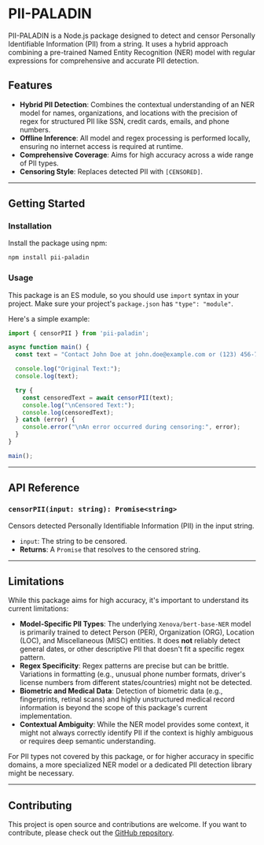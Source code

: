 # PII-PALADIN

PII-PALADIN is a Node.js package designed to detect and censor Personally Identifiable Information (PII) from a string. It uses a hybrid approach combining a pre-trained Named Entity Recognition (NER) model with regular expressions for comprehensive and accurate PII detection.

## Features

-	**Hybrid PII Detection**: Combines the contextual understanding of an NER model for names, organizations, and locations with the precision of regex for structured PII like SSN, credit cards, emails, and phone numbers.
-	**Offline Inference**: All model and regex processing is performed locally, ensuring no internet access is required at runtime.
-	**Comprehensive Coverage**: Aims for high accuracy across a wide range of PII types.
-	**Censoring Style**: Replaces detected PII with `[CENSORED]`.

---

## Getting Started

### Installation

Install the package using npm:

```bash
npm install pii-paladin
```

### Usage

This package is an ES module, so you should use `import` syntax in your project. Make sure your project's `package.json` has `"type": "module"`.

Here's a simple example:

```javascript
import { censorPII } from 'pii-paladin';

async function main() {
  const text = "Contact John Doe at john.doe@example.com or (123) 456-7890. He lives at 123 Main St, Anytown, and his SSN is 987-65-4321.";

  console.log("Original Text:");
  console.log(text);

  try {
    const censoredText = await censorPII(text);
    console.log("\nCensored Text:");
    console.log(censoredText);
  } catch (error) {
    console.error("\nAn error occurred during censoring:", error);
  }
}

main();
```

---

## API Reference

### `censorPII(input: string): Promise<string>`

Censors detected Personally Identifiable Information (PII) in the input string.

*	`input`: The string to be censored.
*	**Returns**: A `Promise` that resolves to the censored string.

---

## Limitations

While this package aims for high accuracy, it's important to understand its current limitations:

*	**Model-Specific PII Types**: The underlying `Xenova/bert-base-NER` model is primarily trained to detect Person (PER), Organization (ORG), Location (LOC), and Miscellaneous (MISC) entities. It does **not** reliably detect general dates, or other descriptive PII that doesn't fit a specific regex pattern.
*	**Regex Specificity**: Regex patterns are precise but can be brittle. Variations in formatting (e.g., unusual phone number formats, driver's license numbers from different states/countries) might not be detected.
*	**Biometric and Medical Data**: Detection of biometric data (e.g., fingerprints, retinal scans) and highly unstructured medical record information is beyond the scope of this package's current implementation.
*	**Contextual Ambiguity**: While the NER model provides some context, it might not always correctly identify PII if the context is highly ambiguous or requires deep semantic understanding.

For PII types not covered by this package, or for higher accuracy in specific domains, a more specialized NER model or a dedicated PII detection library might be necessary.

---

## Contributing

This project is open source and contributions are welcome. If you want to contribute, please check out the [GitHub repository](https://github.com/jeeem/PII-PALADIN).